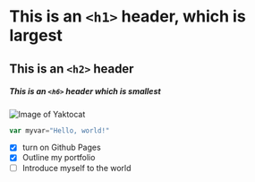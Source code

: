 # This is an `<h1>` header, which is largest
## This is an `<h2>` header
##### This is an `<h6>` header which is smallest

![Image of Yaktocat](https://octodex.github.com/images/yaktocat.png)

``` javascript
var myvar="Hello, world!"
```
- [x] turn on Github Pages
- [x] Outline my portfolio
- [ ] Introduce myself to the world
